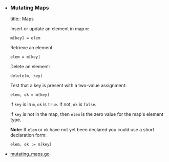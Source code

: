 - ### Mutating Maps
  title:: Maps
  
  Insert or update an element in map `m`:
  
  ```
  m[key] = elem
  ```
  
  Retrieve an element:
  
  ```
  elem = m[key]
  ```
  
  Delete an element:
  
  ```
  delete(m, key)
  ```
  
  Test that a key is present with a two-value assignment:
  
  ```
  elem, ok = m[key]
  ```
  
  If `key` is in `m`, `ok` is `true`. If not, `ok` is `false`.
  
  If `key` is not in the map, then `elem` is the zero value for the map's element type.
  
  **Note:** If `elem` or `ok` have not yet been declared you could use a short declaration form:
  
  ```
  elem, ok := m[key]
  ```
- [mutating_maps.go](../snippets/maps/mutating_maps.go)